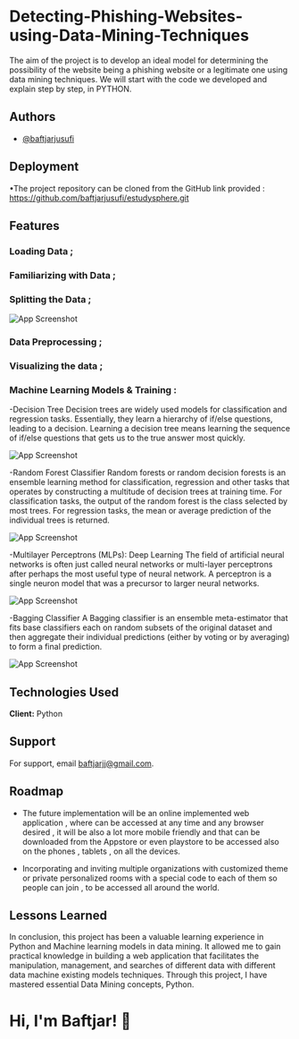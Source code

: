 # Detecting-Phishing-Websites-using-Data-Mining-Techniques
The aim of the project is to develop an ideal model for determining the possibility of the website being a phishing website or a legitimate one using data mining techniques. We will start with the code we developed and explain step by step, in PYTHON.

## Authors

- [@baftjarjusufi](https://www.github.com/baftjarjusufi)

## Deployment

•The project repository can be cloned from the GitHub link provided  : https://github.com/baftjarjusufi/estudysphere.git

## Features

### Loading Data ;
### Familiarizing with Data ;
### Splitting the Data ; 
![App Screenshot](https://i.imgur.com/PLMf44v.png)

### Data Preprocessing ; 
### Visualizing the data ;

### Machine Learning Models & Training :

-Decision Tree
Decision trees are widely used models for classification and regression tasks. Essentially, they learn a hierarchy of if/else questions, leading to a decision. Learning a decision tree means learning the sequence of if/else questions that gets us to the true answer most quickly.

![App Screenshot](https://i.imgur.com/xO3AaE0.png)

-Random Forest Classifier
Random forests or random decision forests is an ensemble learning method for classification, regression and other tasks that operates by constructing a multitude of decision trees at training time. For classification tasks, the output of the random forest is the class selected by most trees. For regression tasks, the mean or average prediction of the individual trees is returned.

![App Screenshot](https://i.imgur.com/FJ0eGss.png)

-Multilayer Perceptrons (MLPs): Deep Learning
The field of artificial neural networks is often just called neural networks or multi-layer perceptrons after perhaps the most useful type of neural network. A perceptron is a single neuron model that was a precursor to larger neural networks.

![App Screenshot](https://i.imgur.com/cvhmQ8V.png)

-Bagging Classifier
A Bagging classifier is an ensemble meta-estimator that fits base classifiers each on random subsets of the original dataset and then aggregate their individual predictions (either by voting or by averaging) to form a final prediction.

![App Screenshot](https://i.imgur.com/eoq8eAe.png)


## Technologies Used

**Client:** Python

## Support

For support, email baftjarjj@gmail.com.


## Roadmap

- The future implementation will be an online implemented web application , where can be accessed at any time and any browser desired , it will be also a lot more mobile friendly and that can be downloaded from the Appstore or even playstore to be accessed also on the phones , tablets , on all the devices.

- Incorporating and inviting multiple organizations with customized theme or private personalized rooms with a special code to each of them so people can join , to be accessed all around the world. 

## Lessons Learned

In conclusion, this project has been a valuable learning experience in Python and Machine learning models in data mining. It allowed me to gain practical knowledge in building a web application that facilitates the manipulation, management, and searches of different data with different data machine existing models techniques. Through this project, I have mastered essential Data Mining concepts, Python.

# Hi, I'm Baftjar! 👋
